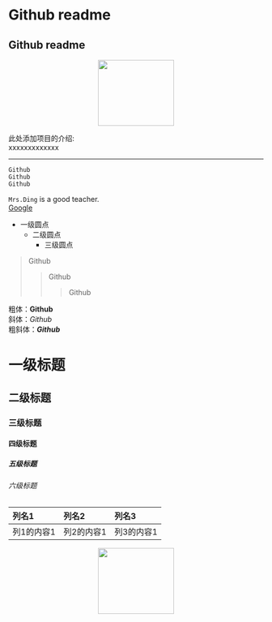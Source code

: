 Github readme
=====
Github readme
----
<div align=center>
  <img width="150" height="130" src="https://github.com/IVC-Projects/text/raw/master/Github.jpg" /> 
</div>


此处添加项目的介绍:<br>
xxxxxxxxxxxxx

---
    Github  
    Github  
    Github  

`Mrs.Ding` is a good teacher.<br>
[Google](https://www.google.com/ "悬停显示")<br>
* 一级圆点<br>
  * 二级圆点<br>
    * 三级圆点<br>
    
>Github  
>>Github  
>>>Github

粗体：**Github**<br>
斜体：*Github*<br>
粗斜体：***Github***

# 一级标题
## 二级标题
### 三级标题
#### 四级标题
##### 五级标题
###### 六级标题

|列名1|列名2|列名3|
|:---|:---|:---|
|列1的内容1|列2的内容1|列3的内容1|<br>

<div align=center>
<img width="150" height="130" src="https://s3.ifanr.com/wp-content/uploads/2014/02/forktocat_600x375.jpg!720" /> 
</div>
